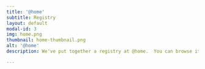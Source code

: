 ```yaml
---
title: '@home'
subtitle: Registry
layout: default
modal-id: 3
img: home.png
thumbnail: home-thumbnail.png
alt: '@home'
description: We've put together a registry at @home.  You can browse it and see if there is anything you feel like getting us by clicking the button below.

---
```

